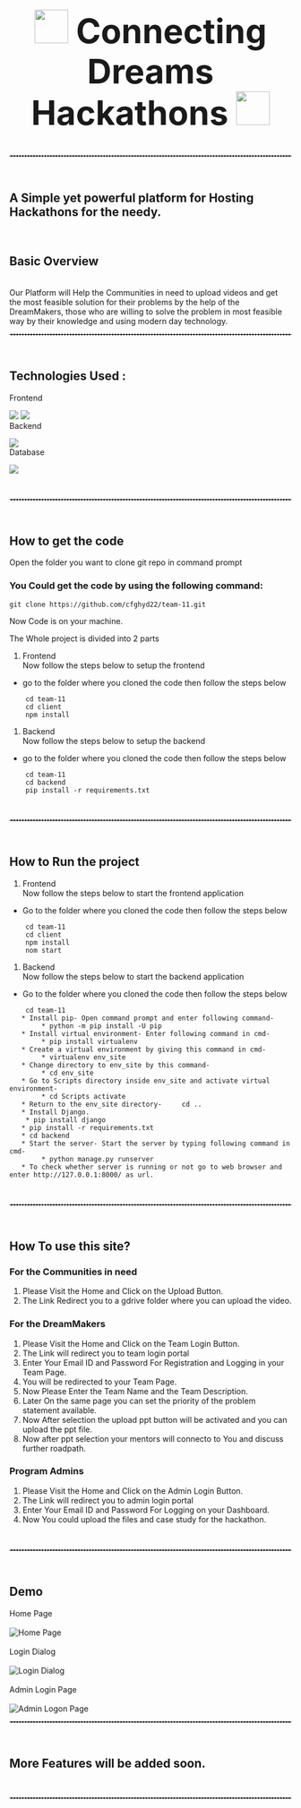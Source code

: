 <center><h1 style="font-size:60px;"><img src="./client/src/assets/img/icon.png" width="60" height = "60"> Connecting Dreams Hackathons <img src="./client/src/assets/img/icon.png" width="60" height = "60"></h1></center>

<hr style="border-top: 1px dashed white;border-bottom: 1px dashed white;">

<br>

## A Simple yet powerful platform for Hosting Hackathons for the needy.


<br>

## Basic Overview
<br>
Our Platform will Help the Communities in need to upload videos and get the most feasible solution for their problems by the help of the DreamMakers, those who are willing to solve the problem in most feasible way by their knowledge and using modern day technology.

<br>
<hr style="border-top: 1px dashed white;border-bottom: 1px dashed white;">
<br>

## Technologies Used : <br>

Frontend<br>

<img src="https://img.shields.io/badge/React-20232A?style=for-the-badge&logo=react&logoColor=61DAFB">
<img src="https://img.shields.io/badge/Bootstrap-ffffff?style=for-the-badge&logo=bootstrap&logoColor=#563d7c"><br>
Backend<br>

<img src="https://img.shields.io/badge/Django-092E20?style=for-the-badge&logo=django&logoColor=#092E20"><br>
Database<br>

<img src="https://img.shields.io/badge/SQLITE-white?style=for-the-badge&logo=sqlite&logoColor=blue"><br>

<br>
<hr style="border-top: 1px dashed white;border-bottom: 1px dashed white;">
<br>

## How to get the code

Open the folder you want to clone git repo in command prompt
### You Could get the code by using the following command:
```
git clone https://github.com/cfghyd22/team-11.git
```
Now Code is on your machine.

The Whole project is divided into 2 parts<br>
1. Frontend<br>
Now follow the steps below to setup the frontend
* go to the folder where you cloned the code then follow the steps below
```
    cd team-11
    cd client
    npm install
```
1. Backend<br>
Now follow the steps below to setup the backend
* go to the folder where you cloned the code then follow the steps below
```
    cd team-11
    cd backend
    pip install -r requirements.txt
```

<br>
<hr style="border-top: 1px dashed white;border-bottom: 1px dashed white;">
<br>

## How to Run the project

1. Frontend<br>
Now follow the steps below to start the frontend application
* Go to the folder where you cloned the code then follow the steps below
```
    cd team-11
    cd client
    npm install
    nom start
```
1. Backend<br>
Now follow the steps below to start the backend application
* Go to the folder where you cloned the code then follow the steps below
```
    cd team-11
   * Install pip- Open command prompt and enter following command-
        * python -m pip install -U pip
   * Install virtual environment- Enter following command in cmd-
        * pip install virtualenv
   * Create a virtual environment by giving this command in cmd-
        * virtualenv env_site
   * Change directory to env_site by this command-
        * cd env_site
   * Go to Scripts directory inside env_site and activate virtual environment- 
        * cd Scripts activate
   * Return to the env_site directory-     cd ..
   * Install Django. 
    * pip install django
   * pip install -r requirements.txt
   * cd backend
   * Start the server- Start the server by typing following command in cmd-
        * python manage.py runserver
   * To check whether server is running or not go to web browser and enter http://127.0.0.1:8000/ as url.
```

<br>
<hr style="border-top: 1px dashed white;border-bottom: 1px dashed white;">
<br>



## How To use this site?

### For the Communities in need
1. Please Visit the Home and Click on the Upload Button.
2. The Link Redirect you to a gdrive folder where you can upload the video.

### For the DreamMakers
1. Please Visit the Home and Click on the Team Login Button.
2. The Link will redirect you to team login portal
3. Enter Your Email ID and Password For Registration and Logging in your Team Page.
4. You will be redirected to your Team Page.
5. Now Please Enter the Team Name and the Team Description.
6. Later On the same page you can set the priority of the problem statement available.
7. Now After selection the upload ppt button will be activated and you can upload the ppt file.
8. Now after ppt selection your mentors will connecto to You and discuss further roadpath.


### Program Admins

1. Please Visit the Home and Click on the Admin Login Button.
2. The Link will redirect you to admin login portal
3. Enter Your Email ID and Password For Logging on your Dashboard.
4. Now You could upload the files and case study for the hackathon.


<br>
<hr style="border-top: 1px dashed white;border-bottom: 1px dashed white;">
<br>

## Demo
Home Page
<br>
<br>
<img src='./client/src/assets/img/Frontend-1.png' alt="Home Page">
<br>
<br>
Login Dialog
<br>
<br>
<img src='./client/src/assets/img/Frontend-2.png' alt="Login Dialog">
<br>
<br>
Admin Login Page
<br>
<br>
<img src='./client/src/assets/img/Frontend-3.png' alt="Admin Logon Page">

<hr style="border-top: 1px dashed white;border-bottom: 1px dashed white;">
<br>

## More Features will be added soon.
<br>
<hr style="border-top: 1px dashed white;border-bottom: 1px dashed white;">
<br>
